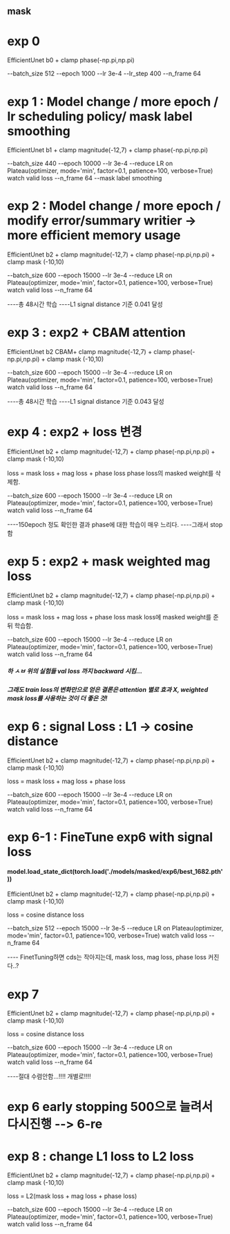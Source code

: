 ## mask

# exp 0

EfficientUnet b0 + clamp phase(-np.pi,np.pi)

--batch_size 512
--epoch 1000 
--lr 3e-4
--lr_step 400
--n_frame 64

# exp 1 : Model change / more epoch / lr scheduling policy/ mask label smoothing

EfficientUnet b1 + clamp magnitude(-12,7) + clamp phase(-np.pi,np.pi)

--batch_size 440
--epoch 10000
--lr 3e-4
--reduce LR on Plateau(optimizer, mode='min', factor=0.1, patience=100, verbose=True) watch valid loss
--n_frame 64
--mask label smoothing

# exp 2 : Model change / more epoch / modify error/summary writier -> more efficient memory usage

EfficientUnet b2 + clamp magnitude(-12,7) + clamp phase(-np.pi,np.pi) + clamp mask (-10,10)

--batch_size 600
--epoch 15000
--lr 3e-4
--reduce LR on Plateau(optimizer, mode='min', factor=0.1, patience=100, verbose=True) watch valid loss
--n_frame 64

----총 48시간 학습
----L1 signal distance 기준 0.041 달성

# exp 3 : exp2 + CBAM attention

EfficientUnet b2 CBAM+ clamp magnitude(-12,7) + clamp phase(-np.pi,np.pi) + clamp mask (-10,10)

--batch_size 600
--epoch 15000
--lr 3e-4
--reduce LR on Plateau(optimizer, mode='min', factor=0.1, patience=100, verbose=True) watch valid loss
--n_frame 64

----총 48시간 학습
----L1 signal distance 기준 0.043 달성

# exp 4 : exp2 + loss 변경

EfficientUnet b2 + clamp magnitude(-12,7) + clamp phase(-np.pi,np.pi) + clamp mask (-10,10)

loss = mask loss + mag loss + phase loss
phase loss의 masked weight를 삭제함.

--batch_size 600
--epoch 15000
--lr 3e-4
--reduce LR on Plateau(optimizer, mode='min', factor=0.1, patience=100, verbose=True) watch valid loss
--n_frame 64

----150epoch 정도 확인한 결과 phase에 대한 학습이 매우 느리다.
----그래서 stop함

# exp 5 : exp2 + mask weighted mag loss 

EfficientUnet b2 + clamp magnitude(-12,7) + clamp phase(-np.pi,np.pi) + clamp mask (-10,10)

loss = mask loss + mag loss + phase loss
mask loss에 masked weight를 준 뒤 학습함.

--batch_size 600
--epoch 15000
--lr 3e-4
--reduce LR on Plateau(optimizer, mode='min', factor=0.1, patience=100, verbose=True) watch valid loss
--n_frame 64

##### 하 ㅅㅂ 위의 실험들 val loss 까지 backward 시킴...
##### 그래도 train loss의 변화만으로 얻은 결론은 attention 별로 효과 X, weighted mask loss를 사용하는 것이 더 좋은 것! 

# exp 6 : signal Loss : L1 -> cosine distance

EfficientUnet b2 + clamp magnitude(-12,7) + clamp phase(-np.pi,np.pi) + clamp mask (-10,10)

loss = mask loss + mag loss + phase loss

--batch_size 600
--epoch 15000
--lr 3e-4
--reduce LR on Plateau(optimizer, mode='min', factor=0.1, patience=100, verbose=True) watch valid loss
--n_frame 64


# exp 6-1 : FineTune exp6 with signal loss

#### model.load_state_dict(torch.load('./models/masked/exp6/best_1682.pth'))

EfficientUnet b2 + clamp magnitude(-12,7) + clamp phase(-np.pi,np.pi) + clamp mask (-10,10)

loss = cosine distance loss 

--batch_size 512
--epoch 15000
--lr 3e-5
--reduce LR on Plateau(optimizer, mode='min', factor=0.1, patience=100, verbose=True) watch valid loss
--n_frame 64

---- FinetTuning하면 cds는 작아지는데, mask loss, mag loss, phase loss 커진다..?

# exp 7

EfficientUnet b2 + clamp magnitude(-12,7) + clamp phase(-np.pi,np.pi) + clamp mask (-10,10)

loss = cosine distance loss 

--batch_size 600
--epoch 15000
--lr 3e-4
--reduce LR on Plateau(optimizer, mode='min', factor=0.1, patience=100, verbose=True) watch valid loss
--n_frame 64

----절대 수렴안함...!!!! 개별로!!!! 

# exp 6 early stopping 500으로 늘려서 다시진행  --> 6-re

# exp 8 : change L1 loss to L2 loss 

EfficientUnet b2 + clamp magnitude(-12,7) + clamp phase(-np.pi,np.pi) + clamp mask (-10,10)

loss = L2(mask loss + mag loss + phase loss)

--batch_size 600
--epoch 15000
--lr 3e-4
--reduce LR on Plateau(optimizer, mode='min', factor=0.1, patience=100, verbose=True) watch valid loss
--n_frame 64